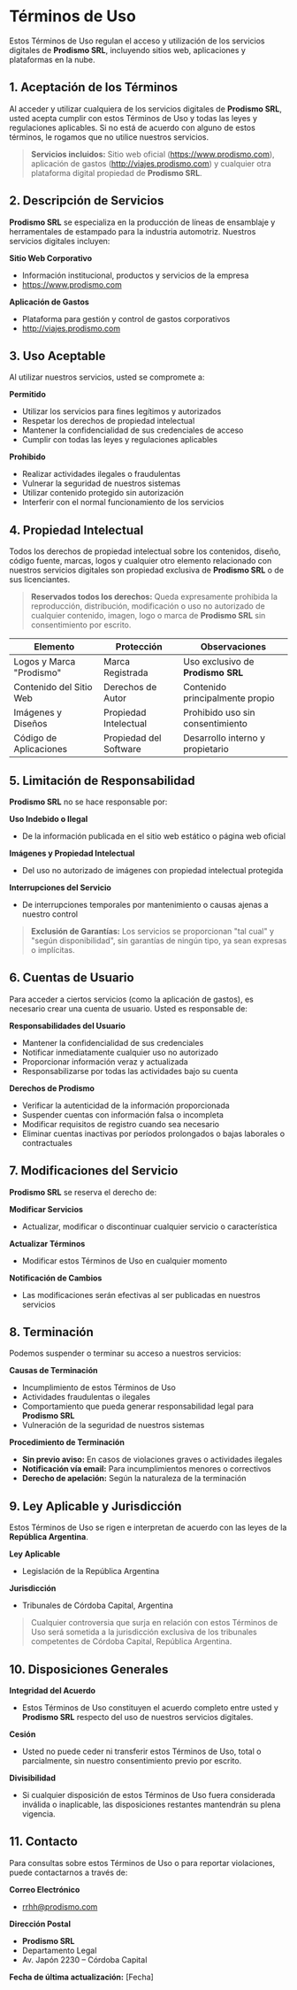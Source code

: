 # Términos de Uso

Estos Términos de Uso regulan el acceso y utilización de los servicios digitales de **Prodismo SRL**, incluyendo sitios web, aplicaciones y plataformas en la nube.

## 1. Aceptación de los Términos

Al acceder y utilizar cualquiera de los servicios digitales de **Prodismo SRL**, usted acepta cumplir con estos Términos de Uso y todas las leyes y regulaciones aplicables. Si no está de acuerdo con alguno de estos términos, le rogamos que no utilice nuestros servicios.

> **Servicios incluidos:** Sitio web oficial (https://www.prodismo.com), aplicación de gastos (http://viajes.prodismo.com) y cualquier otra plataforma digital propiedad de **Prodismo SRL**.

## 2. Descripción de Servicios

**Prodismo SRL** se especializa en la producción de líneas de ensamblaje y herramentales de estampado para la industria automotriz. Nuestros servicios digitales incluyen:

**Sitio Web Corporativo**
- Información institucional, productos y servicios de la empresa
- https://www.prodismo.com

**Aplicación de Gastos**
- Plataforma para gestión y control de gastos corporativos
- http://viajes.prodismo.com

## 3. Uso Aceptable

Al utilizar nuestros servicios, usted se compromete a:

**Permitido**
- Utilizar los servicios para fines legítimos y autorizados
- Respetar los derechos de propiedad intelectual
- Mantener la confidencialidad de sus credenciales de acceso
- Cumplir con todas las leyes y regulaciones aplicables

**Prohibido**
- Realizar actividades ilegales o fraudulentas
- Vulnerar la seguridad de nuestros sistemas
- Utilizar contenido protegido sin autorización
- Interferir con el normal funcionamiento de los servicios

## 4. Propiedad Intelectual

Todos los derechos de propiedad intelectual sobre los contenidos, diseño, código fuente, marcas, logos y cualquier otro elemento relacionado con nuestros servicios digitales son propiedad exclusiva de **Prodismo SRL** o de sus licenciantes.

> **Reservados todos los derechos:** Queda expresamente prohibida la reproducción, distribución, modificación o uso no autorizado de cualquier contenido, imagen, logo o marca de **Prodismo SRL** sin consentimiento por escrito.

| Elemento | Protección | Observaciones |
|----------|------------|---------------|
| Logos y Marca "Prodismo" | Marca Registrada | Uso exclusivo de **Prodismo SRL** |
| Contenido del Sitio Web | Derechos de Autor | Contenido principalmente propio |
| Imágenes y Diseños | Propiedad Intelectual | Prohibido uso sin consentimiento |
| Código de Aplicaciones | Propiedad del Software | Desarrollo interno y propietario |

## 5. Limitación de Responsabilidad

**Prodismo SRL** no se hace responsable por:

**Uso Indebido o Ilegal**
- De la información publicada en el sitio web estático o página web oficial

**Imágenes y Propiedad Intelectual**
- Del uso no autorizado de imágenes con propiedad intelectual protegida

**Interrupciones del Servicio**
- De interrupciones temporales por mantenimiento o causas ajenas a nuestro control

> **Exclusión de Garantías:** Los servicios se proporcionan "tal cual" y "según disponibilidad", sin garantías de ningún tipo, ya sean expresas o implícitas.

## 6. Cuentas de Usuario

Para acceder a ciertos servicios (como la aplicación de gastos), es necesario crear una cuenta de usuario. Usted es responsable de:

**Responsabilidades del Usuario**
- Mantener la confidencialidad de sus credenciales
- Notificar inmediatamente cualquier uso no autorizado
- Proporcionar información veraz y actualizada
- Responsabilizarse por todas las actividades bajo su cuenta

**Derechos de Prodismo**
- Verificar la autenticidad de la información proporcionada
- Suspender cuentas con información falsa o incompleta
- Modificar requisitos de registro cuando sea necesario
- Eliminar cuentas inactivas por períodos prolongados o bajas laborales o contractuales

## 7. Modificaciones del Servicio

**Prodismo SRL** se reserva el derecho de:

**Modificar Servicios**
- Actualizar, modificar o discontinuar cualquier servicio o característica

**Actualizar Términos**
- Modificar estos Términos de Uso en cualquier momento

**Notificación de Cambios**
- Las modificaciones serán efectivas al ser publicadas en nuestros servicios

## 8. Terminación

Podemos suspender o terminar su acceso a nuestros servicios:

**Causas de Terminación**
- Incumplimiento de estos Términos de Uso
- Actividades fraudulentas o ilegales
- Comportamiento que pueda generar responsabilidad legal para **Prodismo SRL**
- Vulneración de la seguridad de nuestros sistemas

**Procedimiento de Terminación**
- **Sin previo aviso:** En casos de violaciones graves o actividades ilegales
- **Notificación vía email:** Para incumplimientos menores o correctivos
- **Derecho de apelación:** Según la naturaleza de la terminación

## 9. Ley Aplicable y Jurisdicción

Estos Términos de Uso se rigen e interpretan de acuerdo con las leyes de la **República Argentina**.

**Ley Aplicable**
- Legislación de la República Argentina

**Jurisdicción**
- Tribunales de Córdoba Capital, Argentina

> Cualquier controversia que surja en relación con estos Términos de Uso será sometida a la jurisdicción exclusiva de los tribunales competentes de Córdoba Capital, República Argentina.

## 10. Disposiciones Generales

**Integridad del Acuerdo**
- Estos Términos de Uso constituyen el acuerdo completo entre usted y **Prodismo SRL** respecto del uso de nuestros servicios digitales.

**Cesión**
- Usted no puede ceder ni transferir estos Términos de Uso, total o parcialmente, sin nuestro consentimiento previo por escrito.

**Divisibilidad**
- Si cualquier disposición de estos Términos de Uso fuera considerada inválida o inaplicable, las disposiciones restantes mantendrán su plena vigencia.

## 11. Contacto

Para consultas sobre estos Términos de Uso o para reportar violaciones, puede contactarnos a través de:

**Correo Electrónico**
- [rrhh@prodismo.com](mailto:rrhh@prodismo.com)

**Dirección Postal**
- **Prodismo SRL**
- Departamento Legal
- Av. Japón 2230 – Córdoba Capital

**Fecha de última actualización:** [Fecha]